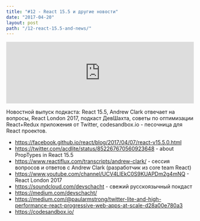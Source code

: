 ```yaml
---
title: "#12 - React 15.5 и другие новости"
date: "2017-04-20"
layout: post
path: "/12-react-15.5-and-news/"
---
```


<iframe width="100%" height="166" scrolling="no" frameborder="no" src="https://w.soundcloud.com/player/?url=https%3A//api.soundcloud.com/tracks/318622996&amp;color=ff5500&amp;auto_play=false&amp;hide_related=false&amp;show_comments=true&amp;show_user=true&amp;show_reposts=false"></iframe>

Новостной выпуск подкаста: React 15.5, Andrew Clark‏ отвечает на вопросы, React London 2017, подкаст ДевШахта, советы по оптимизации React+Redux приложения от Twitter, codesandbox.io - песочница для React проектов.

- https://facebook.github.io/react/blog/2017/04/07/react-v15.5.0.html
- https://twitter.com/acdlite/status/852267670560923648 - about PropTypes in React 15.5
- https://www.reactiflux.com/transcripts/andrew-clark/ - сессия вопросов и ответов с Andrew Clark‏ (разработчик из core team React)
- https://www.youtube.com/channel/UCV4LIEkC0S9KUAPDm2g4mNQ - React London 2017
- https://soundcloud.com/devschacht - свежий русскоязычный покдаст
- https://medium.com/devschacht/
- https://medium.com/@paularmstrong/twitter-lite-and-high-performance-react-progressive-web-apps-at-scale-d28a00e780a3
- https://codesandbox.io/